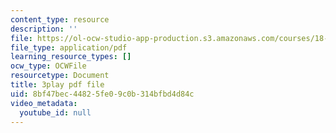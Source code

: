 ```yaml
---
content_type: resource
description: ''
file: https://ol-ocw-studio-app-production.s3.amazonaws.com/courses/18-06sc-linear-algebra-fall-2011/8bf47bec44825fe09c0b314bfbd4d84c_TSdXJw83kyA.pdf
file_type: application/pdf
learning_resource_types: []
ocw_type: OCWFile
resourcetype: Document
title: 3play pdf file
uid: 8bf47bec-4482-5fe0-9c0b-314bfbd4d84c
video_metadata:
  youtube_id: null
---
```


